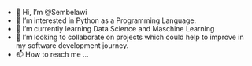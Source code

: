 - 👋 Hi, I’m @Sembelawi
- 👀 I’m interested in Python as a Programming Language. 
- 🌱 I’m currently learning Data Science and Maschine Learning
- 💞️ I’m looking to collaborate on projects which could help to improve in my software development journey.
- 📫 How to reach me ...

<!---
Sembelawi/Sembelawi is a ✨ special ✨ repository because its `README.md` (this file) appears on your GitHub profile.
You can click the Preview link to take a look at your changes.
--->
